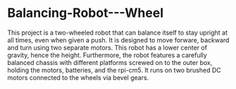 # Balancing-Robot---Wheel

This project is a two-wheeled robot that can balance itself to stay upright at all times, even when given a push. It is designed to move forware, backward and turn using two separate motors. This robot has a lower center of gravity, hence the height. Furthermore, the robot features a carefully balanced chassis with different platforms screwed on to the outer box, holding the motors, batteries, and the rpi-cm5. It runs on two brushed DC motors connected to the wheels via bevel gears.
